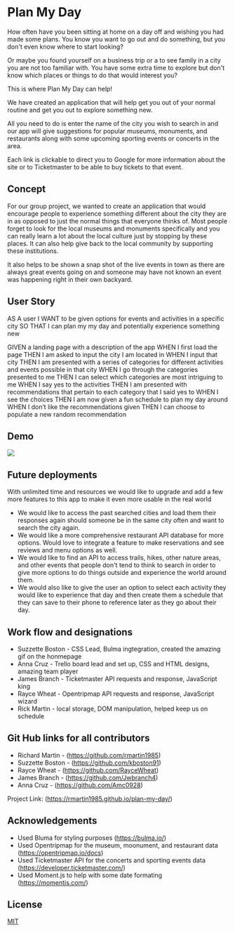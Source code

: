 # Plan My Day

How often have you been sitting at home on a day off and wishing you had made some plans. You know you want to go out and do something, but you don't even know where to start looking? 

Or maybe you found yourself on a business trip or a to see family in a city you are not too familiar with. You have some extra time to explore but don't know which places or things to do that would interest you? 

This is where Plan My Day can help! 

We have created an application that will help get you out of your normal routine and get you out to explore something new. 

All you need to do is enter the name of the city you wish to search in and our app will give suggestions for popular museums, monuments, and restaurants along with some upcoming sporting events or concerts in the area. 

Each link is clickable to direct you to Google for more information about the site or to Ticketmaster to be able to buy tickets to that event. 

## Concept

For our group project, we wanted to create an application that would encourage people to experience something different about the city they are in as opposed to just the normal things that everyone thinks of. Most people forget to look for the local museums and monuments specifically and you can really learn a lot about the local culture just by stopping by these places. It can also help give back to the local community by supporting these institutions. 

It also helps to be shown a snap shot of the live events in town as there are always great events going on and someone may have not known an event was happening right in their own backyard. 

## User Story

AS A user
I WANT to be given options for events and activities in a specific city
SO THAT I can plan my my day and potentially experience something new

GIVEN a landing page with a description of the app
WHEN I first load the page
THEN I am asked to input the city I am located in
WHEN I input that city
THEN I am presented with a series of categories for different activities and events possible in that city
WHEN I go through the categories presented to me
THEN I can select which categories are most intriguing to me
WHEN I say yes to the activities
THEN I am presented with recommendations that pertain to each category that I said yes to
WHEN I see the choices
THEN I am now given a fun schedule to plan my day around
WHEN I don’t like the recommendations given
THEN I can choose to populate a new random recommendation

## Demo

<img src="https://media.giphy.com/media/CFpHZDO29icXviiJyO/giphy.gif?cid=790b7611d23346331742f3708cefe12002de5a246ae7d65b&rid=giphy.gif&ct=g">

## Future deployments

With unlimited time and resources we would like to upgrade and add a few more features to this app to make it even more usable in the real world

* We would like to access the past searched cities and load them their responses again should someone be in the same city often and want to search the city again. 
* We would like a more comprehensive restaurant API database for more options. Would love to integrate a feature to make reservations and see reviews and menu options as well. 
* We would like to find an API to access trails, hikes, other nature areas, and other events that people don't tend to think to search in order to give more options to do things outside and experience the world around them. 
* We would also like to give the user an option to select each activity they would like to experience that day and then create them a schedule that they can save to their phone to reference later as they go about their day.

## Work flow and designations

* Suzzette Boston - CSS Lead, Bulma ingtegration, created the amazing gif on the honmepage
* Anna Cruz - Trello board lead and set up, CSS and HTML designs, amazing team player
* James Branch - Ticketmaster API requests and response, JavaScript king
* Rayce Wheat - Opentripmap API requests and response, JavaScript wizard
* Rick Martin - local storage, DOM manipulation, helped keep us on schedule 

## Git Hub links for all contributors 

* Richard Martin - (https://github.com/rmartin1985)
* Suzzette Boston - (https://github.com/kboston91)
* Rayce Wheat - (https://github.com/RayceWheat)
* James Branch - (https://github.com/Jwbranch4)
* Anna Cruz - (https://github.com/Amc0928)


Project Link: (https://rmartin1985.github.io/plan-my-day/)

## Acknowledgements 

* Used Bluma for styling purposes (https://bulma.io/)
* Used Opentripmap for the museum, moonument, and restaurant data (https://opentripmap.io/docs)
* Used Ticketmaster API for the concerts and sporting events data (https://developer.ticketmaster.com/)
* Used Moment.js to help with some date formating (https://momentjs.com/)

## License
[MIT](https://choosealicense.com/licenses/mit/)
